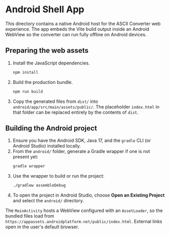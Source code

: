 # Android Shell App

This directory contains a native Android host for the ASCII Converter web experience. The app embeds the Vite build output inside an Android WebView so the converter can run fully offline on Android devices.

## Preparing the web assets

1. Install the JavaScript dependencies.
   ```bash
   npm install
   ```
2. Build the production bundle.
   ```bash
   npm run build
   ```
3. Copy the generated files from `dist/` into `android/app/src/main/assets/public/`.
   The placeholder `index.html` in that folder can be replaced entirely by the contents of `dist`.

## Building the Android project

1. Ensure you have the Android SDK, Java 17, and the `gradle` CLI (or Android Studio) installed locally.
2. From the `android/` folder, generate a Gradle wrapper if one is not present yet:
   ```bash
   gradle wrapper
   ```
3. Use the wrapper to build or run the project:
   ```bash
   ./gradlew assembleDebug
   ```
4. To open the project in Android Studio, choose **Open an Existing Project** and select the `android/` directory.

The `MainActivity` hosts a WebView configured with an `AssetLoader`, so the bundled files load from `https://appassets.androidplatform.net/public/index.html`. External links open in the user's default browser.
